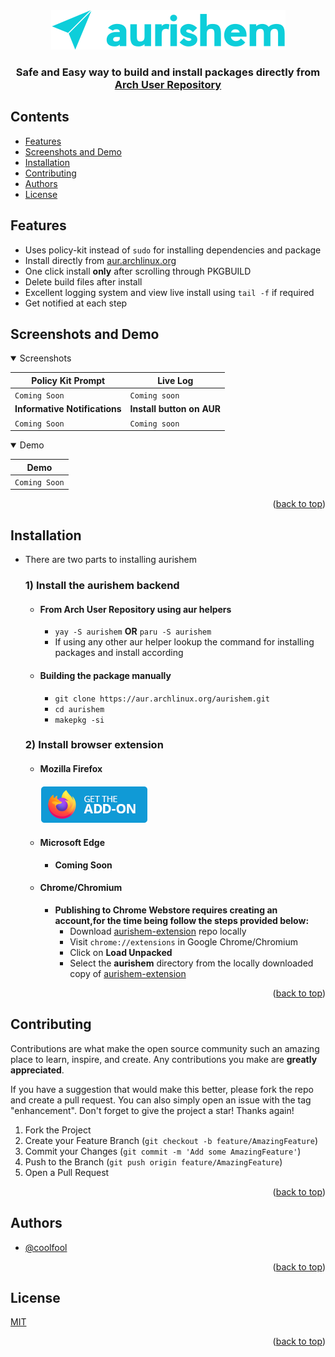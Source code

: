 <div align="center" id = "top">
  <img src="aurishem.png"  alt="aurishem logo"/>
  <h3>Safe and Easy way to build and install packages directly from <a href="https://aur.archlinux.org">Arch User Repository</a></h3> 
</div>

## Contents
- [Features](#Features)
- [Screenshots and Demo](#Screenshots-and-Demo)
- [Installation](#Installation)
- [Contributing](#Contributing)
- [Authors](#Authors)
- [License](#License)


## Features

- Uses policy-kit instead of `sudo` for installing dependencies and package
- Install directly from [aur.archlinux.org](https://aur.archlinux.org)
- One click install **only** after scrolling through PKGBUILD 
- Delete build files after install
- Excellent logging system and view live install using `tail -f` if required
- Get notified at each step


## Screenshots and Demo

<details open="open">
    <summary>Screenshots</summary>

  | Policy Kit Prompt             | Live Log                  |
|-------------------------------|---------------------------|
  | `Coming Soon`                 | `Coming soon`             |
  | **Informative Notifications** | **Install button on AUR** |
  | `Coming Soon`                 | `Coming soon`             |

</details>

<details open="open">
    <summary>Demo</summary>

  | Demo          |
|---------------|
  | `Coming Soon` |

</details>

<p align="right">(<a href="#top">back to top</a>)</p>

## Installation
- There are two parts to installing aurishem
  ### 1) Install the aurishem backend
  - #### From Arch User Repository using aur helpers
       - ```yay -S aurishem``` **OR**  ```paru -S aurishem```
       - If using any other aur helper lookup the command for installing packages and install according
  - #### Building the package manually
       - ```git clone https://aur.archlinux.org/aurishem.git```
       - ```cd aurishem```
       - ```makepkg -si```
  ### 2) Install browser extension
  - #### Mozilla Firefox
    [![Firefox Addon](https://raw.githubusercontent.com/CoolFool/aurishem-extension/main/static/get-the-addon.png)](https://addons.mozilla.org/en-US/firefox/addon/aurishem/)
  - #### Microsoft Edge
    - **Coming Soon**
  - #### Chrome/Chromium
    - **Publishing to Chrome Webstore requires creating an account,for the time being follow the steps provided below:**
      - Download [aurishem-extension](https://github.com/CoolFool/aurishem-extension) repo locally
      - Visit `chrome://extensions` in Google Chrome/Chromium
      - Click on **Load Unpacked**
      - Select the **aurishem** directory from the locally downloaded copy of [aurishem-extension](https://github.com/CoolFool/aurishem-extension)
<p align="right">(<a href="#top">back to top</a>)</p>

## Contributing

Contributions are what make the open source community such an amazing place to learn, inspire, and create. Any contributions you make are **greatly appreciated**.

If you have a suggestion that would make this better, please fork the repo and create a pull request. You can also simply open an issue with the tag "enhancement".
Don't forget to give the project a star! Thanks again!

1. Fork the Project
2. Create your Feature Branch (`git checkout -b feature/AmazingFeature`)
3. Commit your Changes (`git commit -m 'Add some AmazingFeature'`)
4. Push to the Branch (`git push origin feature/AmazingFeature`)
5. Open a Pull Request

<p align="right">(<a href="#top">back to top</a>)</p>


## Authors

- [@coolfool](https://www.github.com/coolfool)

<p align="right">(<a href="#top">back to top</a>)</p>

## License

[MIT](https://choosealicense.com/licenses/mit/)

<p align="right">(<a href="#top">back to top</a>)</p>
